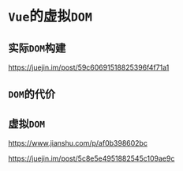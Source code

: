 # `Vue`的虚拟`DOM`

## 实际`DOM`构建

https://juejin.im/post/59c60691518825396f4f71a1

## `DOM`的代价

## 虚拟`DOM`

https://www.jianshu.com/p/af0b398602bc

https://juejin.im/post/5c8e5e4951882545c109ae9c